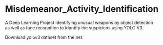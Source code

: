 # Misdemeanor_Activity_Identification
A Deep Learning Project identifying unusual weapons by object detection as well as face recognition to identify the suspicions using YOLO V3.

Download yolov3 dataset from the net.

